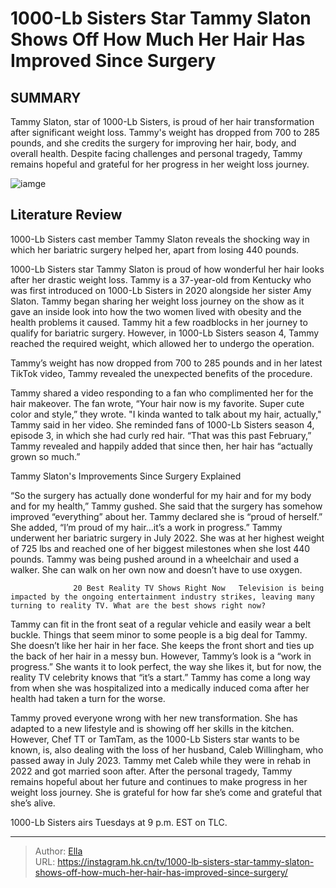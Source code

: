 # 1000-Lb Sisters Star Tammy Slaton Shows Off How Much Her Hair Has Improved Since Surgery


## SUMMARY 



  Tammy Slaton, star of 1000-Lb Sisters, is proud of her hair transformation after significant weight loss.   Tammy&#39;s weight has dropped from 700 to 285 pounds, and she credits the surgery for improving her hair, body, and overall health.   Despite facing challenges and personal tragedy, Tammy remains hopeful and grateful for her progress in her weight loss journey.  

![iamge](https://static1.srcdn.com/wordpress/wp-content/uploads/2023/10/publish-after-news-piece-1000-lb-sisters_-how-caleb-s-death-affected-tammy-slaton-she-was-allegedly-arrested.jpg)

## Literature Review
1000-Lb Sisters cast member Tammy Slaton reveals the shocking way in which her bariatric surgery helped her, apart from losing 440 pounds.




1000-Lb Sisters star Tammy Slaton is proud of how wonderful her hair looks after her drastic weight loss. Tammy is a 37-year-old from Kentucky who was first introduced on 1000-Lb Sisters in 2020 alongside her sister Amy Slaton. Tammy began sharing her weight loss journey on the show as it gave an inside look into how the two women lived with obesity and the health problems it caused. Tammy hit a few roadblocks in her journey to qualify for bariatric surgery. However, in 1000-Lb Sisters season 4, Tammy reached the required weight, which allowed her to undergo the operation.




Tammy’s weight has now dropped from 700 to 285 pounds and in her latest TikTok video, Tammy revealed the unexpected benefits of the procedure.


 

Tammy shared a video responding to a fan who complimented her for the hair makeover. The fan wrote, “Your hair now is my favorite. Super cute color and style,” they wrote. &#34;I kinda wanted to talk about my hair, actually,&#34; Tammy said in her video. She reminded fans of 1000-Lb Sisters season 4, episode 3, in which she had curly red hair. “That was this past February,” Tammy revealed and happily added that since then, her hair has “actually grown so much.”


 Tammy Slaton&#39;s Improvements Since Surgery Explained 
          




“So the surgery has actually done wonderful for my hair and for my body and for my health,” Tammy gushed. She said that the surgery has somehow improved “everything” about her. Tammy declared she is “proud of herself.” She added, “I’m proud of my hair...it’s a work in progress.” Tammy underwent her bariatric surgery in July 2022. She was at her highest weight of 725 lbs and reached one of her biggest milestones when she lost 440 pounds. Tammy was being pushed around in a wheelchair and used a walker. She can walk on her own now and doesn’t have to use oxygen.

                  20 Best Reality TV Shows Right Now   Television is being impacted by the ongoing entertainment industry strikes, leaving many turning to reality TV. What are the best shows right now?    

Tammy can fit in the front seat of a regular vehicle and easily wear a belt buckle. Things that seem minor to some people is a big deal for Tammy. She doesn’t like her hair in her face. She keeps the front short and ties up the back of her hair in a messy bun. However, Tammy’s look is a “work in progress.” She wants it to look perfect, the way she likes it, but for now, the reality TV celebrity knows that “it’s a start.” Tammy has come a long way from when she was hospitalized into a medically induced coma after her health had taken a turn for the worse.




Tammy proved everyone wrong with her new transformation. She has adapted to a new lifestyle and is showing off her skills in the kitchen. However, Chef TT or TamTam, as the 1000-Lb Sisters star wants to be known, is, also dealing with the loss of her husband, Caleb Willingham, who passed away in July 2023. Tammy met Caleb while they were in rehab in 2022 and got married soon after. After the personal tragedy, Tammy remains hopeful about her future and continues to make progress in her weight loss journey. She is grateful for how far she’s come and grateful that she’s alive.



1000-Lb Sisters airs Tuesdays at 9 p.m. EST on TLC.






---

> Author: [Ella](https://instagram.hk.cn/)  
> URL: https://instagram.hk.cn/tv/1000-lb-sisters-star-tammy-slaton-shows-off-how-much-her-hair-has-improved-since-surgery/  

